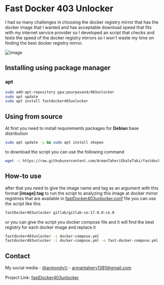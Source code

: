 # Fast Docker 403 Unlocker

I had so many challenges in choosing the docker registry mirror that has the docker image that I wanted and has acceptable download speed that fits with my internet service provider so I developed an script that checks and tests the speed of the docker registry mirrors so I won't waste my time on finding the best docker registry mirror.

![image](https://github.com/ArmanTaheriGhaleTaki/fastDocker403unlocker/assets/88885103/f54e9e63-4c04-4ab6-8a09-920ce71eeedb)

## Installing using package manager 
### apt 
```bash
sudo add-apt-repository ppa:pourpasand/403unlocker
sudo apt update
sudo apt install fastdocker403unlocker
```


## Using from source 

At first you need to install requirements packages for **Debian** base distribution

``` bash
sudo apt update -y && sudo apt install skopeo
```

to download the script you can use the following command

```bash
wget -c https://raw.githubusercontent.com/ArmanTaheriGhaleTaki/fastdocker403unlocker/main/fastDocker403unlocker
```
## How-to use
after that you need to give the image name and tag as an argument with this format **[image]:tag**
to run the script to analyzing this image at docker mirror registries that are available in [fastDocker403unlocker.conf](https://raw.githubusercontent.com/ArmanTaheriGhaleTaki/fastDocker403unlocker/main/fastDocker403unlocker.conf) file
you can use  the script like this

```bash
fastDocker403unlocker gitlab/gitlab-ce:17.0.0-ce.0
```
or you can give the script you docker compose file and it will find the best registry for each docker image and replace it 
```bash
fastdocker403unlocker -i docker-compose.yml
fastdocker403unlocker -i docker-compose.yml -o fast-docker-compose.yml
```
## Contact

My social media - [@armondy🙄](https://twitter.com/taherighaletaki) - <armantahery1381@gmail.com>

Project Link: [fastDocker403unlocker](https://github.com/ArmanTaheriGhaleTaki/fastDocker403unlocker)
